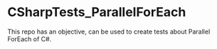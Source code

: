 # CSharpTests_ParallelForEach
This repo has an objective, can be used to create tests about Parallel ForEach of C#.
